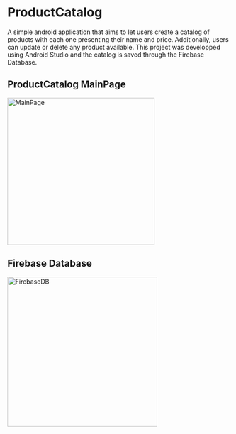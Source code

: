# ProductCatalog
A simple android application that aims to let users create a catalog of products with each one presenting their name and price.
Additionally, users can update or delete any product available. 
This project was developped using Android Studio and the catalog is saved through the Firebase Database.

## ProductCatalog MainPage
<img width="332" alt="MainPage" src="https://user-images.githubusercontent.com/55161130/146422119-a541ccd2-5c52-4571-80b9-4cf42463ec04.png">

## Firebase Database
<img width="338" alt="FirebaseDB" src="https://user-images.githubusercontent.com/55161130/146423047-82cfd7a8-2a86-4112-b785-bce53b711c3d.png">
